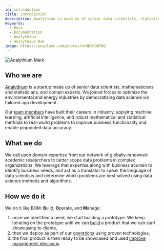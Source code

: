 ```yaml
---
id: introduction
title: Introduction
description: Analythium is made up of senior data scientists, statisticians, and domain experts.
keywords:
  - Docs
  - Documentation
  - Analythium
  - Analythium Hub
image: https://unsplash.com/photos/br9D5K3UTRQ
---
```


![Analythium Mark](http://hub.analythium.io/assets/marks/word-mark-dark1-wide.png)

## Who we are

[Analythium](https://www.analythium.io/) is a startup made up of senior data scientists,
mathematicians and statisticians, and domain experts.
We joined forces to optimize the environmental and energy industries
by democratizing data science via tailored app development.

Our [team members](https://www.analythium.io/about/) have built their careers in industry,
applying machine learning, artificial intelligence, and robust mathematical and statistical
methods to real-world problems to improve business functionality and enable
pinpointed data accuracy.

## What we do

We call upon domain expertise from our network of globally-renowned academic
researchers to better scope data problems in complex organizations.
We leverage that expertise along with business acumen to identify business needs,
and act as a translator to speak the language of data scientists and determine which
problems are best solved using data science methods and algorithms.

## How we do it

We do it like BOM: **B**uild, **O**perate, and **M**anage:

1. once we identified a need, we start building a prototype. We keep iterating on the prototype until we can [build](build) a product that we can start showcasing to clients,
2. then we deploy as part of our [operations](operate) using proven technologies,
3. the final product is then ready to be showcased and used [improve management decisions](manage).
